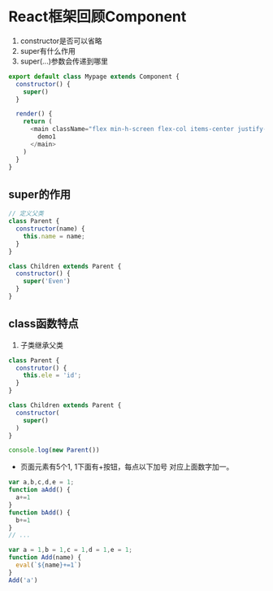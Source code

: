 
# React框架回顾Component

1. constructor是否可以省略
2. super有什么作用
3. super(...)参数会传递到哪里
```js
export default class Mypage extends Component {
  constructor() {
    super()
  }

  render() {
    return (
      <main className="flex min-h-screen flex-col items-center justify-between p-24">
        demo1
      </main>
    )
  }
}
```

## super的作用

```js
// 定义父类
class Parent {
  constructor(name) {
    this.name = name;
  }
}

class Children extends Parent {
  constructor() {
    super('Even')
  }
}
```

## class函数特点

1. 子类继承父类

```js
class Parent {
  construtor() {
    this.ele = 'id';
  }
}

class Children extends Parent {
  constructor(
    super()
  )
}

console.log(new Parent())

```

- 页面元素有5个1, 1下面有+按钮，每点以下加号 对应上面数字加一。
```js
var a,b,c,d,e = 1;
function aAdd() {
  a+=1
}
function bAdd() {
  b+=1
}
// ...
```

```js
var a = 1,b = 1,c = 1,d = 1,e = 1;
function Add(name) {
  eval(`${name}+=1`)
}
Add('a')
```


